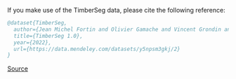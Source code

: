 If you make use of the TimberSeg data, please cite the following reference:

``` bibtex 
@dataset{TimberSeg,
  author={Jean Michel Fortin and Olivier Gamache and Vincent Grondin and François Pomerleau and Philippe Giguère},
  title={TimberSeg 1.0},
  year={2022},
  url={https://data.mendeley.com/datasets/y5npsm3gkj/2}
}
```

[Source](https://data.mendeley.com/datasets/y5npsm3gkj/2)